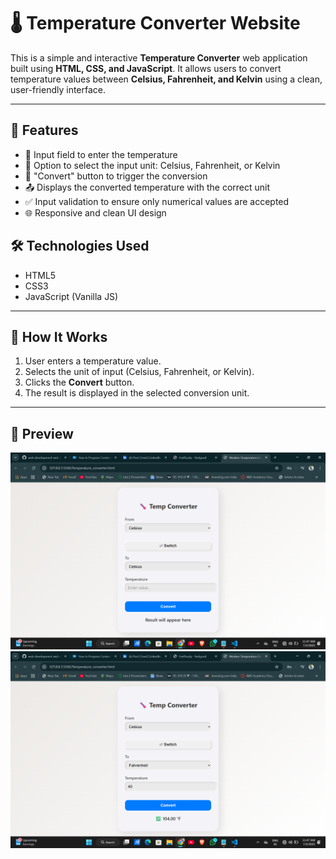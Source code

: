 # 🌡️ Temperature Converter Website

This is a simple and interactive **Temperature Converter** web application built using **HTML, CSS, and JavaScript**. It allows users to convert temperature values between **Celsius, Fahrenheit, and Kelvin** using a clean, user-friendly interface.

---

## 🚀 Features

- 🔢 Input field to enter the temperature
- 🔘 Option to select the input unit: Celsius, Fahrenheit, or Kelvin
- 🔁 "Convert" button to trigger the conversion
- 📤 Displays the converted temperature with the correct unit
- ✅ Input validation to ensure only numerical values are accepted
- 🌐 Responsive and clean UI design

## 🛠️ Technologies Used

- HTML5
- CSS3
- JavaScript (Vanilla JS)

---

## 🧠 How It Works

1. User enters a temperature value.
2. Selects the unit of input (Celsius, Fahrenheit, or Kelvin).
3. Clicks the **Convert** button.
4. The result is displayed in the selected conversion unit.

---

## 📸 Preview

![Temperature Converter Preview](https://github.com/beingujjawalsingh/web-development-and-design-task3/blob/ffcb29bed215d59e1b35c3b4654a21f012759848/Screenshot%202025-07-03%20114732.png) 
![image alt](https://github.com/beingujjawalsingh/web-development-and-design-task3/blob/5b92b12399b34d15dd2d4650c02d092d48867b8b/Screenshot%202025-07-03%20114750.png)



